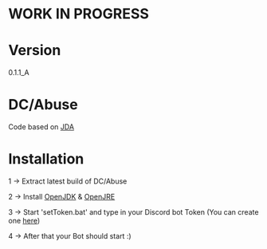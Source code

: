 # WORK IN PROGRESS
# Version
0.1.1_A

# DC/Abuse
Code based on [JDA](https://github.com/discord-jda/JDA)

# Installation
1 -> Extract latest build of DC/Abuse

2 -> Install [OpenJDK](https://builds.openlogic.com/downloadJDK/openlogic-openjdk/21.0.3+9/openlogic-openjdk-21.0.3+9-windows-x64.msi) & [OpenJRE](https://builds.openlogic.com/downloadJDK/openlogic-openjdk-jre/21.0.3+9/openlogic-openjdk-jre-21.0.3+9-windows-x64.msi)

3 -> Start 'setToken.bat' and type in your Discord bot Token (You can create one [here](https://discord.com/developers/applications))

4 -> After that your Bot should start :)
